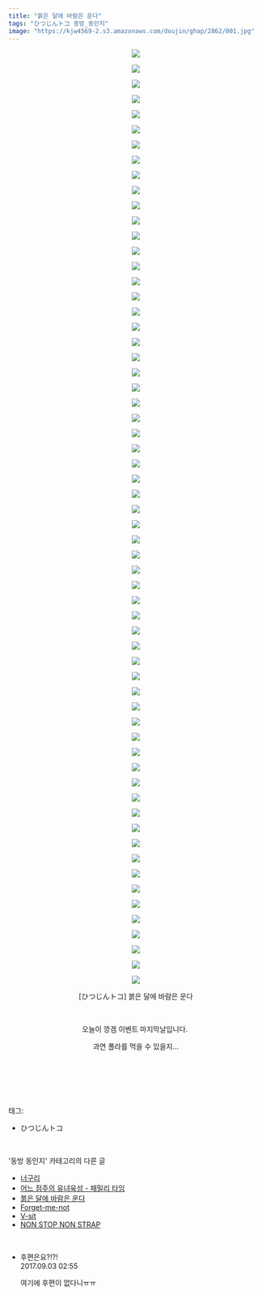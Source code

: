 ```yaml
---
title: "붉은 달에 바람은 운다"
tags: "ひつじんトコ 동방_동인지"
image: "https://kjw4569-2.s3.amazonaws.com/doujin/ghap/2862/001.jpg"
---
```

<div class="article">
<p style="text-align: center; clear: none; float: none;"><img src="{{ site.imgserver9 }}/ghap/2862/001.jpg"/></p>
<p style="text-align: center; clear: none; float: none;"><img src="{{ site.imgserver9 }}/ghap/2862/002.jpg"/></p>
<p style="text-align: center; clear: none; float: none;"><img src="{{ site.imgserver9 }}/ghap/2862/003.jpg"/></p>
<p style="text-align: center; clear: none; float: none;"><img src="{{ site.imgserver9 }}/ghap/2862/004.jpg"/></p>
<p style="text-align: center; clear: none; float: none;"><img src="{{ site.imgserver9 }}/ghap/2862/005.jpg"/></p>
<p style="text-align: center; clear: none; float: none;"><img src="{{ site.imgserver9 }}/ghap/2862/006.jpg"/></p>
<p style="text-align: center; clear: none; float: none;"><img src="{{ site.imgserver9 }}/ghap/2862/007.jpg"/></p>
<p style="text-align: center; clear: none; float: none;"><img src="{{ site.imgserver9 }}/ghap/2862/008.jpg"/></p>
<p style="text-align: center; clear: none; float: none;"><img src="{{ site.imgserver9 }}/ghap/2862/009.jpg"/></p>
<p style="text-align: center; clear: none; float: none;"><img src="{{ site.imgserver9 }}/ghap/2862/010.jpg"/></p>
<p style="text-align: center; clear: none; float: none;"><img src="{{ site.imgserver9 }}/ghap/2862/011.jpg"/></p>
<p style="text-align: center; clear: none; float: none;"><img src="{{ site.imgserver9 }}/ghap/2862/012.jpg"/></p>
<p style="text-align: center; clear: none; float: none;"><img src="{{ site.imgserver9 }}/ghap/2862/013.jpg"/></p>
<p style="text-align: center; clear: none; float: none;"><img src="{{ site.imgserver9 }}/ghap/2862/014.jpg"/></p>
<p style="text-align: center; clear: none; float: none;"><img src="{{ site.imgserver9 }}/ghap/2862/015.jpg"/></p>
<p style="text-align: center; clear: none; float: none;"><img src="{{ site.imgserver9 }}/ghap/2862/016.jpg"/></p>
<p style="text-align: center; clear: none; float: none;"><img src="{{ site.imgserver9 }}/ghap/2862/017.jpg"/></p>
<p style="text-align: center; clear: none; float: none;"><img src="{{ site.imgserver9 }}/ghap/2862/018.jpg"/></p>
<p style="text-align: center; clear: none; float: none;"><img src="{{ site.imgserver9 }}/ghap/2862/019.jpg"/></p>
<p style="text-align: center; clear: none; float: none;"><img src="{{ site.imgserver9 }}/ghap/2862/020.jpg"/></p>
<p style="text-align: center; clear: none; float: none;"><img src="{{ site.imgserver9 }}/ghap/2862/021.jpg"/></p>
<p style="text-align: center; clear: none; float: none;"><img src="{{ site.imgserver9 }}/ghap/2862/022.jpg"/></p>
<p style="text-align: center; clear: none; float: none;"><img src="{{ site.imgserver9 }}/ghap/2862/023.jpg"/></p>
<p style="text-align: center; clear: none; float: none;"><img src="{{ site.imgserver9 }}/ghap/2862/024.jpg"/></p>
<p style="text-align: center; clear: none; float: none;"><img src="{{ site.imgserver9 }}/ghap/2862/025.jpg"/></p>
<p style="text-align: center; clear: none; float: none;"><img src="{{ site.imgserver9 }}/ghap/2862/026.jpg"/></p>
<p style="text-align: center; clear: none; float: none;"><img src="{{ site.imgserver9 }}/ghap/2862/027.jpg"/></p>
<p style="text-align: center; clear: none; float: none;"><img src="{{ site.imgserver9 }}/ghap/2862/028.jpg"/></p>
<p style="text-align: center; clear: none; float: none;"><img src="{{ site.imgserver9 }}/ghap/2862/029.jpg"/></p>
<p style="text-align: center; clear: none; float: none;"><img src="{{ site.imgserver9 }}/ghap/2862/030.jpg"/></p>
<p style="text-align: center; clear: none; float: none;"><img src="{{ site.imgserver9 }}/ghap/2862/031.jpg"/></p>
<p style="text-align: center; clear: none; float: none;"><img src="{{ site.imgserver9 }}/ghap/2862/032.jpg"/></p>
<p style="text-align: center; clear: none; float: none;"><img src="{{ site.imgserver9 }}/ghap/2862/033.jpg"/></p>
<p style="text-align: center; clear: none; float: none;"><img src="{{ site.imgserver9 }}/ghap/2862/034.jpg"/></p>
<p style="text-align: center; clear: none; float: none;"><img src="{{ site.imgserver9 }}/ghap/2862/035.jpg"/></p>
<p style="text-align: center; clear: none; float: none;"><img src="{{ site.imgserver9 }}/ghap/2862/036.jpg"/></p>
<p style="text-align: center; clear: none; float: none;"><img src="{{ site.imgserver9 }}/ghap/2862/037.jpg"/></p>
<p style="text-align: center; clear: none; float: none;"><img src="{{ site.imgserver9 }}/ghap/2862/038.jpg"/></p>
<p style="text-align: center; clear: none; float: none;"><img src="{{ site.imgserver9 }}/ghap/2862/039.jpg"/></p>
<p style="text-align: center; clear: none; float: none;"><img src="{{ site.imgserver9 }}/ghap/2862/040.jpg"/></p>
<p style="text-align: center; clear: none; float: none;"><img src="{{ site.imgserver9 }}/ghap/2862/041.jpg"/></p>
<p style="text-align: center; clear: none; float: none;"><img src="{{ site.imgserver9 }}/ghap/2862/042.jpg"/></p>
<p style="text-align: center; clear: none; float: none;"><img src="{{ site.imgserver9 }}/ghap/2862/043.jpg"/></p>
<p style="text-align: center; clear: none; float: none;"><img src="{{ site.imgserver9 }}/ghap/2862/044.jpg"/></p>
<p style="text-align: center; clear: none; float: none;"><img src="{{ site.imgserver9 }}/ghap/2862/045.jpg"/></p>
<p style="text-align: center; clear: none; float: none;"><img src="{{ site.imgserver9 }}/ghap/2862/046.jpg"/></p>
<p style="text-align: center; clear: none; float: none;"><img src="{{ site.imgserver9 }}/ghap/2862/047.jpg"/></p>
<p style="text-align: center; clear: none; float: none;"><img src="{{ site.imgserver9 }}/ghap/2862/048.jpg"/></p>
<p style="text-align: center; clear: none; float: none;"><img src="{{ site.imgserver9 }}/ghap/2862/049.jpg"/></p>
<p style="text-align: center; clear: none; float: none;"><img src="{{ site.imgserver9 }}/ghap/2862/050.jpg"/></p>
<p style="text-align: center; clear: none; float: none;"><img src="{{ site.imgserver9 }}/ghap/2862/051.jpg"/></p>
<p style="text-align: center; clear: none; float: none;"><img src="{{ site.imgserver9 }}/ghap/2862/052.jpg"/></p>
<p style="text-align: center; clear: none; float: none;"><img src="{{ site.imgserver9 }}/ghap/2862/053.jpg"/></p>
<p style="text-align: center; clear: none; float: none;"><img src="{{ site.imgserver9 }}/ghap/2862/054.jpg"/></p>
<p style="text-align: center; clear: none; float: none;"><img src="{{ site.imgserver9 }}/ghap/2862/055.jpg"/></p>
<p style="text-align: center; clear: none; float: none;"><img src="{{ site.imgserver9 }}/ghap/2862/056.jpg"/></p>
<p style="text-align: center; clear: none; float: none;"><img src="{{ site.imgserver9 }}/ghap/2862/057.jpg"/></p>
<p style="text-align: center; clear: none; float: none;"><img src="{{ site.imgserver9 }}/ghap/2862/058.jpg"/></p>
<p style="text-align: center; clear: none; float: none;"><img src="{{ site.imgserver9 }}/ghap/2862/059.jpg"/></p>
<p style="text-align: center; clear: none; float: none;"><img src="{{ site.imgserver9 }}/ghap/2862/060.jpg"/></p>
<p style="text-align: center; clear: none; float: none;"><img src="{{ site.imgserver9 }}/ghap/2862/061.jpg"/></p>
<p style="text-align: center; clear: none; float: none;"><img src="{{ site.imgserver9 }}/ghap/2862/062.jpg"/></p>
<p style="text-align: center; clear: none; float: none;">[ひつじんトコ] 붉은 달에 바람은 운다</p>
<p style="text-align: center; clear: none; float: none;"><br/></p>
<p style="text-align: center; clear: none; float: none;">오늘이 깡겜 이벤트 마지막날입니다. </p>
<p style="text-align: center; clear: none; float: none;">과연 폴라를 먹을 수 있을지...</p>
<p style="text-align: center; clear: none; float: none;"><br/></p>
<p><br/></p>
</div><br/>
<div class="tagTrail">
<p>태그: </p>
<ul>
<li>ひつじんトコ</li>
</ul>
</div><br/>
<div class="another">
<p>'동방 동인지' 카테고리의 다른 글</p>
<ul>
<li><a href="/ghap_2864">너구리</a></li>
<li><a href="/ghap_2863">어느 점주의 유녀육성 - 패밀리 타임</a></li>
<li><a href="/ghap_2862">붉은 달에 바람은 운다</a></li>
<li><a href="/ghap_2861">Forget-me-not</a></li>
<li><a href="/ghap_2860">V-sit</a></li>
<li><a href="/ghap_2859">NON STOP NON STRAP</a></li>
</ul>
</div><br/>
<div class="cb_module cb_fluid">
<div class="cb_wrt cb_profile">
<div class="comment">
<ul>
<li class="cb_thumb_off" id="comment15074909">
<div class="cb_comment_area">
<div class="cb_info_area">
<div class="cb_section">
<span class="cb_nick_name">후편은요?!?!</span>
</div>
<div class="cb_section">
<span class="cb_date">2017.09.03 02:55 </span>
</div>
</div>
<div class="cb_dsc_comment">
<p class="cb_dsc">
											여기에 후편이 없다니ㅠㅠ
										</p>
</div>
</div></li>
</ul>
</div>
</div><!-- commentList close -->
</div><br/>
